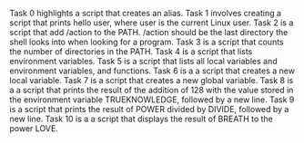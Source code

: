Task 0 highlights a script that creates an alias.
Task 1 involves creating a script that prints hello user, where user is the current Linux user.
Task 2 is a script that add /action to the PATH. /action should be the last directory the shell looks into when looking for a program.
Task 3 is a script that counts the number of directories in the PATH.
Task 4 is a script that lists environment variables.
Task 5 is a script that lists all local variables and environment variables, and functions.
Task 6 is a a script that creates a new local variable.
Task 7 is a script that creates a new global variable.
Task 8 is a a script that prints the result of the addition of 128 with the value stored in the environment variable TRUEKNOWLEDGE, followed by a new line.
Task 9 is a script that prints the result of POWER divided by DIVIDE, followed by a new line.
Task 10 is a a script that displays the result of BREATH to the power LOVE. 
